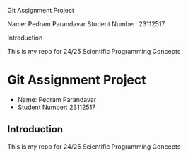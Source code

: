 Git Assignment Project

Name: Pedram Parandavar
Student Number: 23112517

Introduction

This is my repo for 24/25 Scientific Programming Concepts

# Git Assignment Project

* Name: Pedram Parandavar
* Student Number: 23112517

## Introduction

This is my repo for 24/25 Scientific Programming Concepts